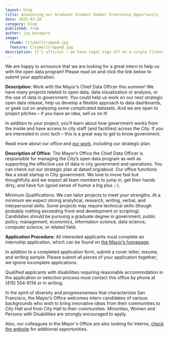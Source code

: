 ```yaml
---
layout: blog
title: Announcing our Graduate Student Summer Internship Opportunity
date: 2015-03-20
category: blog
published: true
author: joy_bonaguro
image:
  thumb: CityHallCropped.jpg
  feature: CityHallCropped.jpg
description: It’s official – we have legal sign off on a single licensing strategy for DataSF! Going forward, all data will be released under the friendly, no obligation Public Domain Dedication License (PDDL).
---
```

We are happy to announce that we are looking for a great intern to help us with the open data program! Please read on and click the link below to submit your application.

**Description:** Work with the Mayor’s Chief Data Officer this summer! We have many projects related to open data, data visualization or analysis, or the use of data in government. You could help us work on our next strategic open data release, help us develop a flexible approach to data dashboards, or geek out on analyzing some complicated datasets. And we are open to project pitches – if you have an idea, sell us on it!

In addition to your project, you’ll learn about how government works from the inside and have access to city staff (and facilities) across the City. If you are interested in civic tech – this is a great way to get to know government.

Read more about our office and [our work](http://datasf.org/about/), including our strategic plan.

**Description of Office:** The Mayor’s Office the Chief Data Officer is responsible for managing the City’s open data program as well as supporting the effective use of data in city government and operations. You can check out our strategic plan at datasf.org/about. Our office functions like a small startup in City government. We love to move fast but thoughtfully and we expect all team members to jump in, get their hands dirty, and have fun (good sense of humor a big plus ;-).

Minimum Qualifications: We can tailor projects to meet your strengths. At a minimum we expect strong analytical, research, writing, verbal, and interpersonal skills. Some projects may require technical skills (though probably nothing exceeding front-end development or scripting). Candidates should be pursuing a graduate degree in government, public policy, management, economics, information science, data science, computer science, or related field.

**Application Procedure:** All interested applicants must complete an internship application, which can be found on [the Mayor’s homepage](http://www.sfmayor.org/index.aspx?page=18).

In addition to a completed application form, submit a cover letter, resume, and writing sample. Please submit all pieces of your application together; we ignore incomplete applications. 

Qualified applicants with disabilities requiring reasonable accommodation in the application or selection process must contact this office by phone at (415) 554-6114 or in writing. 

In the spirit of diversity and progressiveness that characterizes San Francisco, the Mayor’s Office welcomes intern candidates of various backgrounds who wish to bring innovative ideas from their communities to City Hall and from City Hall to their communities. Minorities, Women and Persons with Disabilities are strongly encouraged to apply.

Also, our colleagues in the Mayor's Office are also looking for interns, [check the website](http://www.sfmayor.org/index.aspx?page=18) for additional opportunities.

